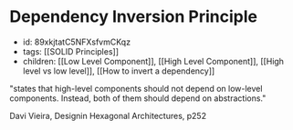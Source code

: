 # Dependency Inversion Principle
* id: 89xkjtatC5NFXsfvmCKqz
* tags: [[SOLID Principles]]
* children: [[Low Level Component]], [[High Level Component]], [[High level vs low level]], [[How to invert a dependency]]

"states that high-level components should not depend on low-level components. Instead, both of them should depend on abstractions."

Davi Vieira, Designin Hexagonal Architectures, p252